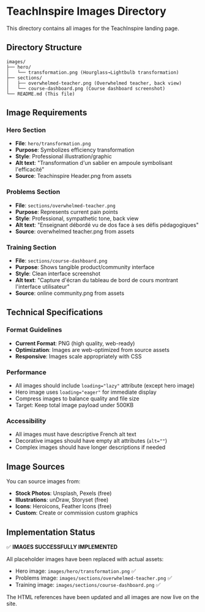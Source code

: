 # TeachInspire Images Directory

This directory contains all images for the TeachInspire landing page.

## Directory Structure

```
images/
├── hero/
│   └── transformation.png (Hourglass→Lightbulb transformation)
├── sections/
│   ├── overwhelmed-teacher.png (Overwhelmed teacher, back view)
│   └── course-dashboard.png (Course dashboard screenshot)
└── README.md (This file)
```

## Image Requirements

### Hero Section
- **File**: `hero/transformation.png`
- **Purpose**: Symbolizes efficiency transformation
- **Style**: Professional illustration/graphic
- **Alt text**: "Transformation d'un sablier en ampoule symbolisant l'efficacité"
- **Source**: Teachinspire Header.png from assets

### Problems Section
- **File**: `sections/overwhelmed-teacher.png`
- **Purpose**: Represents current pain points
- **Style**: Professional, sympathetic tone, back view
- **Alt text**: "Enseignant débordé vu de dos face à ses défis pédagogiques"
- **Source**: overwhelmed teacher.png from assets

### Training Section
- **File**: `sections/course-dashboard.png`
- **Purpose**: Shows tangible product/community interface
- **Style**: Clean interface screenshot
- **Alt text**: "Capture d'écran du tableau de bord de cours montrant l'interface utilisateur"
- **Source**: online community.png from assets

## Technical Specifications

### Format Guidelines
- **Current Format**: PNG (high quality, web-ready)
- **Optimization**: Images are web-optimized from source assets
- **Responsive**: Images scale appropriately with CSS

### Performance
- All images should include `loading="lazy"` attribute (except hero image)
- Hero image uses `loading="eager"` for immediate display
- Compress images to balance quality and file size
- Target: Keep total image payload under 500KB

### Accessibility
- All images must have descriptive French alt text
- Decorative images should have empty alt attributes (`alt=""`)
- Complex images should have longer descriptions if needed

## Image Sources

You can source images from:
- **Stock Photos**: Unsplash, Pexels (free)
- **Illustrations**: unDraw, Storyset (free)
- **Icons**: Heroicons, Feather Icons (free)
- **Custom**: Create or commission custom graphics

## Implementation Status

✅ **IMAGES SUCCESSFULLY IMPLEMENTED**

All placeholder images have been replaced with actual assets:
- Hero image: `images/hero/transformation.png` ✅
- Problems image: `images/sections/overwhelmed-teacher.png` ✅
- Training image: `images/sections/course-dashboard.png` ✅

The HTML references have been updated and all images are now live on the site.
